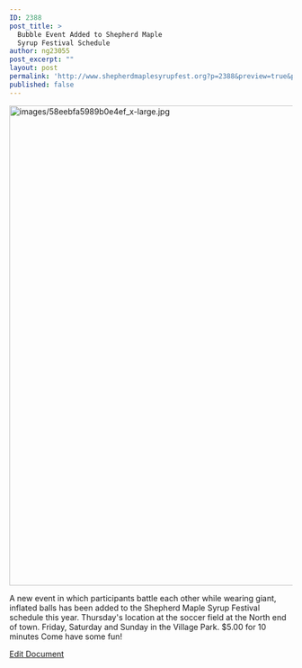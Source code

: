 ```yaml
---
ID: 2388
post_title: >
  Bubble Event Added to Shepherd Maple
  Syrup Festival Schedule
author: ng23055
post_excerpt: ""
layout: post
permalink: 'http://www.shepherdmaplesyrupfest.org?p=2388&preview=true&preview_id=2388'
published: false
---
```

<p><img src="http://www.shepherdmaplesyrupfest.org/wp-content/uploads/2017/04/images2F58eebfa5989b0e4ef_x-large.jpg" width="965" height="853" alt="images/58eebfa5989b0e4ef_x-large.jpg" title="null"></p>
<p>A new event in which participants battle each other while wearing giant, inflated balls has been added to the Shepherd Maple Syrup Festival schedule this year. Thursday's location at the soccer field at the North end of town. Friday, Saturday and Sunday in the Village Park. $5.00 for 10 minutes Come have some fun!</p>
<p><a href="https://docs.google.com/document/d/1x5k_BIJywcn5JV_TnsNXw02BnTQfWBsBaFhmI3nAOKs/edit?usp=sharing">Edit Document</a></p>